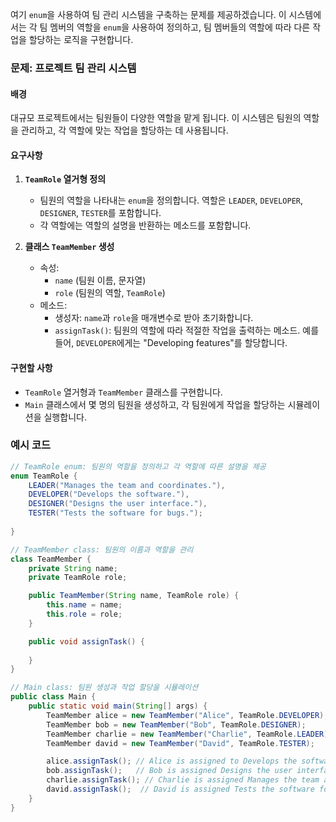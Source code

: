 
여기 `enum`을 사용하여 팀 관리 시스템을 구축하는 문제를 제공하겠습니다. 이 시스템에서는 각 팀 멤버의 역할을 `enum`을 사용하여 정의하고, 팀 멤버들의 역할에 따라 다른 작업을 할당하는 로직을 구현합니다.

### 문제: 프로젝트 팀 관리 시스템

#### 배경
대규모 프로젝트에서는 팀원들이 다양한 역할을 맡게 됩니다. 이 시스템은 팀원의 역할을 관리하고, 각 역할에 맞는 작업을 할당하는 데 사용됩니다.

#### 요구사항
1. **`TeamRole` 열거형 정의**
    - 팀원의 역할을 나타내는 `enum`을 정의합니다. 역할은 `LEADER`, `DEVELOPER`, `DESIGNER`, `TESTER`를 포함합니다.
    - 각 역할에는 역할의 설명을 반환하는 메소드를 포함합니다.

2. **클래스 `TeamMember` 생성**
    - 속성:
        - `name` (팀원 이름, 문자열)
        - `role` (팀원의 역할, `TeamRole`)
    - 메소드:
        - 생성자: `name`과 `role`을 매개변수로 받아 초기화합니다.
        - `assignTask()`: 팀원의 역할에 따라 적절한 작업을 출력하는 메소드. 예를 들어, `DEVELOPER`에게는 "Developing features"를 할당합니다.

#### 구현할 사항
- `TeamRole` 열거형과 `TeamMember` 클래스를 구현합니다.
- `Main` 클래스에서 몇 명의 팀원을 생성하고, 각 팀원에게 작업을 할당하는 시뮬레이션을 실행합니다.

### 예시 코드
```java
// TeamRole enum: 팀원의 역할을 정의하고 각 역할에 따른 설명을 제공
enum TeamRole {
    LEADER("Manages the team and coordinates."),
    DEVELOPER("Develops the software."),
    DESIGNER("Designs the user interface."),
    TESTER("Tests the software for bugs.");
    
}

// TeamMember class: 팀원의 이름과 역할을 관리
class TeamMember {
    private String name;
    private TeamRole role;

    public TeamMember(String name, TeamRole role) {
        this.name = name;
        this.role = role;
    }

    public void assignTask() {
        
    }
}

// Main class: 팀원 생성과 작업 할당을 시뮬레이션
public class Main {
    public static void main(String[] args) {
        TeamMember alice = new TeamMember("Alice", TeamRole.DEVELOPER);
        TeamMember bob = new TeamMember("Bob", TeamRole.DESIGNER);
        TeamMember charlie = new TeamMember("Charlie", TeamRole.LEADER);
        TeamMember david = new TeamMember("David", TeamRole.TESTER);

        alice.assignTask(); // Alice is assigned to Develops the software.
        bob.assignTask();   // Bob is assigned Designs the user interface.
        charlie.assignTask(); // Charlie is assigned Manages the team and coordinates.
        david.assignTask();  // David is assigned Tests the software for bugs.
    }
}
```

